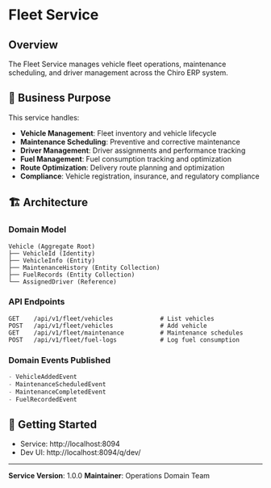 # Fleet Service

## Overview

The Fleet Service manages vehicle fleet operations, maintenance scheduling, and driver management across the Chiro ERP system.

## 🎯 Business Purpose

This service handles:

-   **Vehicle Management**: Fleet inventory and vehicle lifecycle
-   **Maintenance Scheduling**: Preventive and corrective maintenance
-   **Driver Management**: Driver assignments and performance tracking
-   **Fuel Management**: Fuel consumption tracking and optimization
-   **Route Optimization**: Delivery route planning and optimization
-   **Compliance**: Vehicle registration, insurance, and regulatory compliance

## 🏗️ Architecture

### Domain Model

```
Vehicle (Aggregate Root)
├── VehicleId (Identity)
├── VehicleInfo (Entity)
├── MaintenanceHistory (Entity Collection)
├── FuelRecords (Entity Collection)
└── AssignedDriver (Reference)
```

### API Endpoints

```
GET    /api/v1/fleet/vehicles             # List vehicles
POST   /api/v1/fleet/vehicles             # Add vehicle
GET    /api/v1/fleet/maintenance          # Maintenance schedules
POST   /api/v1/fleet/fuel-logs            # Log fuel consumption
```

### Domain Events Published

```kotlin
- VehicleAddedEvent
- MaintenanceScheduledEvent
- MaintenanceCompletedEvent
- FuelRecordedEvent
```

## 🚀 Getting Started

-   Service: http://localhost:8094
-   Dev UI: http://localhost:8094/q/dev/

---

**Service Version**: 1.0.0
**Maintainer**: Operations Domain Team
